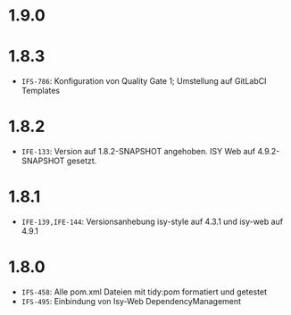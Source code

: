 # 1.9.0

# 1.8.3
- `IFS-786`: Konfiguration von Quality Gate 1; Umstellung auf GitLabCI Templates

# 1.8.2
- `IFE-133`: Version auf 1.8.2-SNAPSHOT angehoben. ISY Web auf 4.9.2-SNAPSHOT gesetzt.

# 1.8.1
- `IFE-139,IFE-144`: Versionsanhebung isy-style auf 4.3.1 und isy-web auf 4.9.1

# 1.8.0
- `IFS-458`: Alle pom.xml Dateien mit tidy:pom formatiert und getestet
- `IFS-495`: Einbindung von Isy-Web DependencyManagement
